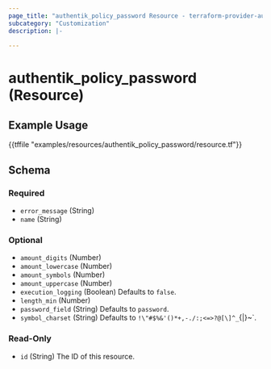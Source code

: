 ```yaml
---
page_title: "authentik_policy_password Resource - terraform-provider-authentik"
subcategory: "Customization"
description: |-
  
---
```


# authentik_policy_password (Resource)



## Example Usage

{{tffile "examples/resources/authentik_policy_password/resource.tf"}}

<!-- schema generated by tfplugindocs -->
## Schema

### Required

- `error_message` (String)
- `name` (String)

### Optional

- `amount_digits` (Number)
- `amount_lowercase` (Number)
- `amount_symbols` (Number)
- `amount_uppercase` (Number)
- `execution_logging` (Boolean) Defaults to `false`.
- `length_min` (Number)
- `password_field` (String) Defaults to `password`.
- `symbol_charset` (String) Defaults to `!\"#$%&'()*+,-./:;<=>?@[\]^_`{|}~`.

### Read-Only

- `id` (String) The ID of this resource.


